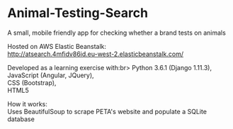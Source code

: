 # Animal-Testing-Search
A small, mobile friendly app for checking whether a brand tests on animals

Hosted on AWS Elastic Beanstalk:<br>
http://atsearch.4mfidv86id.eu-west-2.elasticbeanstalk.com/

Developed as a learning exercise with:br>
Python 3.6.1 (Django 1.11.3),<br>
JavaScript (Angular, JQuery),<br>
CSS (Bootstrap),<br>
HTML5<br>

How it works:<br>
Uses BeautifulSoup to scrape PETA's website and populate a SQLite database
